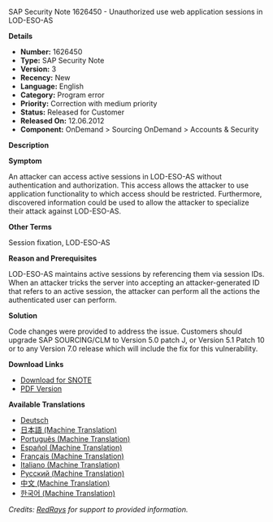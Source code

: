 SAP Security Note 1626450 - Unauthorized use web application sessions in LOD-ESO-AS

**Details**

- **Number:** 1626450
- **Type:** SAP Security Note
- **Version:** 3
- **Recency:** New
- **Language:** English
- **Category:** Program error
- **Priority:** Correction with medium priority
- **Status:** Released for Customer
- **Released On:** 12.06.2012
- **Component:** OnDemand > Sourcing OnDemand > Accounts & Security

**Description**

**Symptom**

An attacker can access active sessions in LOD-ESO-AS without authentication and authorization. This access allows the attacker to use application functionality to which access should be restricted. Furthermore, discovered information could be used to allow the attacker to specialize their attack against LOD-ESO-AS.

**Other Terms**

Session fixation, LOD-ESO-AS

**Reason and Prerequisites**

LOD-ESO-AS maintains active sessions by referencing them via session IDs. When an attacker tricks the server into accepting an attacker-generated ID that refers to an active session, the attacker can perform all the actions the authenticated user can perform.

**Solution**

Code changes were provided to address the issue. Customers should upgrade SAP SOURCING/CLM to Version 5.0 patch J, or Version 5.1 Patch 10 or to any Version 7.0 release which will include the fix for this vulnerability.

**Download Links**

- [Download for SNOTE](https://notesdownloads.sap.com/note/0040000017301352017)
- [PDF Version](https://userapps.support.sap.com/sap/support/sfm/notes/print/0001626450?language=en-US&token=B23D29A542B5C88339BDDCAE4C315FFB)

**Available Translations**

- [Deutsch](https://me.sap.com/notes/0001626450/D)
- [日本語 (Machine Translation)](https://me.sap.com/notes/0001626450/J)
- [Português (Machine Translation)](https://me.sap.com/notes/0001626450/P)
- [Español (Machine Translation)](https://me.sap.com/notes/0001626450/S)
- [Français (Machine Translation)](https://me.sap.com/notes/0001626450/F)
- [Italiano (Machine Translation)](https://me.sap.com/notes/0001626450/I)
- [Русский (Machine Translation)](https://me.sap.com/notes/0001626450/R)
- [中文 (Machine Translation)](https://me.sap.com/notes/0001626450/1)
- [한국어 (Machine Translation)](https://me.sap.com/notes/0001626450/3)

*Credits: [RedRays](https://redrays.io) for support to provided information.*